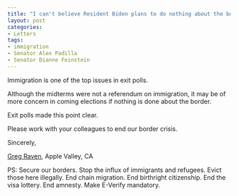 ```yaml
---
title: "I can't believe Resident Biden plans to do nothing about the border"
layout: post
categories:
- Letters
tags:
- immigration
- Senator Alex Padilla
- Senator Dianne Feinstein
---
```


Immigration is one of the top issues in exit polls.

Although the midterms were not a referendum on immigration, it may be of more concern in coming elections if nothing is done about the border.

Exit polls made this point clear.

Please work with your colleagues to end our border crisis.

Sincerely,

[Greg Raven](https://www.gregraven.org/), Apple Valley, CA

PS: Secure our borders. Stop the influx of immigrants and refugees. Evict those here illegally. End chain migration. End birthright citizenship. End the visa lottery. End amnesty. Make E-Verify mandatory.